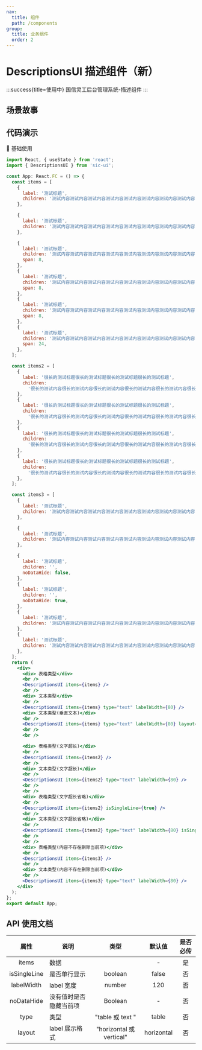 ```yaml
---
nav:
  title: 组件
  path: /components
group:
  title: 业务组件
  order: 2
---
```


# DescriptionsUI 描述组件（新）

:::success{title=使用中}
国信灵工后台管理系统-描述组件
:::

## 场景故事

## 代码演示

💎 基础使用

```jsx
import React, { useState } from 'react';
import { DescriptionsUI } from 'sic-ui';

const App: React.FC = () => {
  const items = [
    {
      label: '测试标题',
      children: '测试内容测试内容测试内容测试内容测试内容测试内容测试内容测试内容',
    },

    {
      label: '测试标题',
      children: '测试内容测试内容测试内容测试内容测试内容测试内容测试内容测试内容',
    },

    {
      label: '测试标题',
      children: '测试内容测试内容测试内容测试内容测试内容测试内容测试内容测试内容',
      span: 8,
    },
    {
      label: '测试标题',
      children: '测试内容测试内容测试内容测试内容测试内容测试内容测试内容测试内容',
      span: 8,
    },
    {
      label: '测试标题',
      children: '测试内容测试内容测试内容测试内容测试内容测试内容测试内容测试内容',
      span: 8,
    },
    {
      label: '测试标题',
      children: '测试内容测试内容测试内容测试内容测试内容测试内容测试内容测试内容',
      span: 24,
    },
  ];

  const items2 = [
    {
      label: '很长的测试标题很长的测试标题很长的测试标题很长的测试标题',
      children:
        '很长的测试内容很长的测试内容很长的测试内容很长的测试内容很长的测试内容很长的测试内容很长的测试内容很长的测试内容很长的测试内容很长的测试内容',
    },
    {
      label: '很长的测试标题很长的测试标题很长的测试标题很长的测试标题',
      children:
        '很长的测试内容很长的测试内容很长的测试内容很长的测试内容很长的测试内容很长的测试内容很长的测试内容很长的测试内容很长的测试内容很长的测试内容',
    },
    {
      label: '很长的测试标题很长的测试标题很长的测试标题很长的测试标题',
      children:
        '很长的测试内容很长的测试内容很长的测试内容很长的测试内容很长的测试内容很长的测试内容很长的测试内容很长的测试内容很长的测试内容很长的测试内容',
    },
    {
      label: '很长的测试标题很长的测试标题很长的测试标题很长的测试标题',
      children:
        '很长的测试内容很长的测试内容很长的测试内容很长的测试内容很长的测试内容很长的测试内容很长的测试内容很长的测试内容很长的测试内容很长的测试内容',
    },
  ];

  const items3 = [
    {
      label: '测试标题',
      children: '测试内容测试内容测试内容测试内容测试内容测试内容测试内容测试内容',
    },

    {
      label: '测试标题',
      children: '测试内容测试内容测试内容测试内容测试内容测试内容测试内容测试内容',
    },

    {
      label: '测试标题',
      children: '',
      noDataHide: false,
    },
    {
      label: '测试标题',
      children: '',
      noDataHide: true,
    },
    {
      label: '测试标题',
      children: '测试内容测试内容测试内容测试内容测试内容测试内容测试内容测试内容',
    },
    {
      label: '测试标题',
      children: '测试内容测试内容测试内容测试内容测试内容测试内容测试内容测试内容',
    },
  ];
  return (
    <div>
      <div> 表格类型</div>
      <br />
      <DescriptionsUI items={items} />
      <br />
      <div> 文本类型</div>
      <br />
      <DescriptionsUI items={items} type="text" labelWidth={80} />
      <div> 文本类型(垂直文本)</div>
      <br />
      <DescriptionsUI items={items} type="text" labelWidth={80} layout="vertical" />
      <br />
      <br />

      <div> 表格类型(文字超长)</div>
      <br />
      <DescriptionsUI items={items2} />
      <br />
      <div> 文本类型(文字超长)</div>
      <br />
      <DescriptionsUI items={items2} type="text" labelWidth={80} />
      <br />
      <br />
      <div> 表格类型(文字超长省略)</div>
      <br />
      <DescriptionsUI items={items2} isSingleLine={true} />
      <br />
      <div> 文本类型(文字超长省略)</div>
      <br />
      <DescriptionsUI items={items2} type="text" labelWidth={80} isSingleLine={true} />
      <br />
      <br />
      <div> 表格类型(内容不存在删除当前项)</div>
      <br />
      <DescriptionsUI items={items3} />
      <br />
      <div> 文本类型(内容不存在删除当前项)</div>
      <br />
      <DescriptionsUI items={items3} type="text" labelWidth={80} />
    </div>
  );
};
export default App;
```

## API 使用文档

<font size=1>

|     属性     | 说明                   |           类型           |   默认值   | 是否必传 |
| :----------: | ---------------------- | :----------------------: | :--------: | :------: |
|    items     | 数据                   |                          |     -      |    是    |
| isSingleLine | 是否单行显示           |         boolean          |   false    |    否    |
|  labelWidth  | label 宽度             |          number          |    120     |    否    |
|  noDataHide  | 没有值时是否隐藏当前项 |         Boolean          |     -      |    否    |
|     type     | 类型                   |     "table 或 text "     |   table    |    否    |
|    layout    | label 展示格式         | "horizontal 或 vertical" | horizontal |    否    |

</font>
